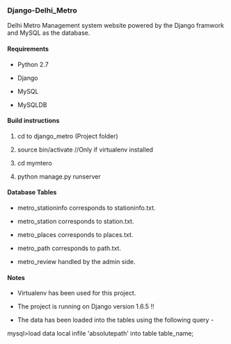 ### Django-Delhi_Metro

Delhi Metro Management system website powered by the Django framwork and MySQL as the database. 


#### Requirements

* Python 2.7

* Django

* MySQL

* MySQLDB


#### Build instructions

1. cd to django_metro (Project folder)

2. source bin/activate  //Only if virtualenv installed

3. cd mymtero

4. python manage.py runserver


#### Database Tables

* metro_stationinfo corresponds to stationinfo.txt.

* metro_station corresponds to station.txt.

* metro_places corresponds to places.txt.

* metro_path corresponds to path.txt.

* metro_review handled by the admin side.


#### Notes

* Virtualenv has been used for this project.

* The project is running on Django version 1.6.5 !!

* The data has been loaded into the tables using the following query -

mysql>load data local infile 'absolutepath' into table table_name;
